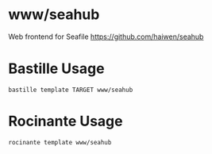 # www/seahub
Web frontend for Seafile
https://github.com/haiwen/seahub

# Bastille Usage
```shell
bastille template TARGET www/seahub
```

# Rocinante Usage
```shell
rocinante template www/seahub
```
